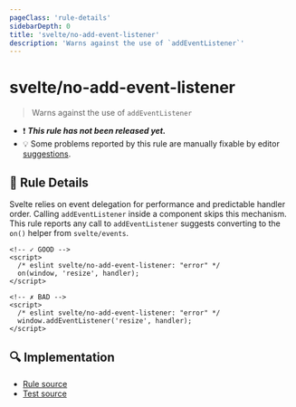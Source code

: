 ```yaml
---
pageClass: 'rule-details'
sidebarDepth: 0
title: 'svelte/no-add-event-listener'
description: 'Warns against the use of `addEventListener`'
---
```


# svelte/no-add-event-listener

> Warns against the use of `addEventListener`

- :exclamation: <badge text="This rule has not been released yet." vertical="middle" type="error"> **_This rule has not been released yet._** </badge>
- :bulb: Some problems reported by this rule are manually fixable by editor [suggestions](https://eslint.org/docs/developer-guide/working-with-rules#providing-suggestions).

## :book: Rule Details

Svelte relies on event delegation for performance and predictable handler order. Calling `addEventListener` inside a component skips this mechanism. This rule reports any call to `addEventListener` suggests converting to the `on()` helper from `svelte/events`.

<!--eslint-skip-->

```svelte
<!-- ✓ GOOD -->
<script>
  /* eslint svelte/no-add-event-listener: "error" */
  on(window, 'resize', handler);
</script>
```

<!--eslint-skip-->

```svelte
<!-- ✗ BAD -->
<script>
  /* eslint svelte/no-add-event-listener: "error" */
  window.addEventListener('resize', handler);
</script>
```

## :mag: Implementation

- [Rule source](https://github.com/sveltejs/eslint-plugin-svelte/blob/main/packages/eslint-plugin-svelte/src/rules/no-add-event-listener.ts)
- [Test source](https://github.com/sveltejs/eslint-plugin-svelte/blob/main/packages/eslint-plugin-svelte/tests/src/rules/no-add-event-listener.ts)
